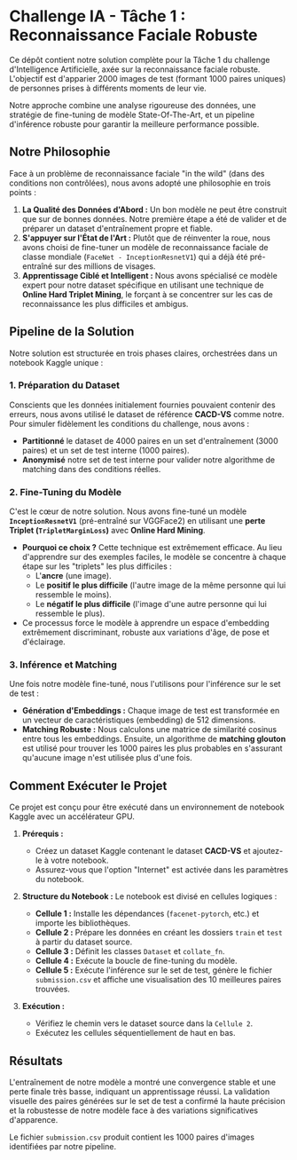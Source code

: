 # Challenge IA - Tâche 1 : Reconnaissance Faciale Robuste

Ce dépôt contient notre solution complète pour la Tâche 1 du challenge d'Intelligence Artificielle, axée sur la reconnaissance faciale robuste. L'objectif est d'apparier 2000 images de test (formant 1000 paires uniques) de personnes prises à différents moments de leur vie.

Notre approche combine une analyse rigoureuse des données, une stratégie de fine-tuning de modèle State-Of-The-Art, et un pipeline d'inférence robuste pour garantir la meilleure performance possible.

## Notre Philosophie

Face à un problème de reconnaissance faciale "in the wild" (dans des conditions non contrôlées), nous avons adopté une philosophie en trois points :
1.  **La Qualité des Données d'Abord :** Un bon modèle ne peut être construit que sur de bonnes données. Notre première étape a été de valider et de préparer un dataset d'entraînement propre et fiable.
2.  **S'appuyer sur l'État de l'Art :** Plutôt que de réinventer la roue, nous avons choisi de fine-tuner un modèle de reconnaissance faciale de classe mondiale (`FaceNet - InceptionResnetV1`) qui a déjà été pré-entraîné sur des millions de visages.
3.  **Apprentissage Ciblé et Intelligent :** Nous avons spécialisé ce modèle expert pour notre dataset spécifique en utilisant une technique de **Online Hard Triplet Mining**, le forçant à se concentrer sur les cas de reconnaissance les plus difficiles et ambigus.

## Pipeline de la Solution

Notre solution est structurée en trois phases claires, orchestrées dans un notebook Kaggle unique :

### 1. Préparation du Dataset
Conscients que les données initialement fournies pouvaient contenir des erreurs, nous avons utilisé le dataset de référence **CACD-VS** comme notre. Pour simuler fidèlement les conditions du challenge, nous avons :
-   **Partitionné** le dataset de 4000 paires en un set d'entraînement (3000 paires) et un set de test interne (1000 paires).
-   **Anonymisé** notre set de test interne pour valider notre algorithme de matching dans des conditions réelles.

### 2. Fine-Tuning du Modèle
C'est le cœur de notre solution. Nous avons fine-tuné un modèle **`InceptionResnetV1`** (pré-entraîné sur VGGFace2) en utilisant une **perte Triplet (`TripletMarginLoss`)** avec **Online Hard Mining**.
-   **Pourquoi ce choix ?** Cette technique est extrêmement efficace. Au lieu d'apprendre sur des exemples faciles, le modèle se concentre à chaque étape sur les "triplets" les plus difficiles :
    -   L'**ancre** (une image).
    -   Le **positif le plus difficile** (l'autre image de la même personne qui lui ressemble le moins).
    -   Le **négatif le plus difficile** (l'image d'une autre personne qui lui ressemble le plus).
-   Ce processus force le modèle à apprendre un espace d'embedding extrêmement discriminant, robuste aux variations d'âge, de pose et d'éclairage.

### 3. Inférence et Matching
Une fois notre modèle fine-tuné, nous l'utilisons pour l'inférence sur le set de test :
-   **Génération d'Embeddings :** Chaque image de test est transformée en un vecteur de caractéristiques (embedding) de 512 dimensions.
-   **Matching Robuste :** Nous calculons une matrice de similarité cosinus entre tous les embeddings. Ensuite, un algorithme de **matching glouton** est utilisé pour trouver les 1000 paires les plus probables en s'assurant qu'aucune image n'est utilisée plus d'une fois.

## Comment Exécuter le Projet

Ce projet est conçu pour être exécuté dans un environnement de notebook Kaggle avec un accélérateur GPU.

1.  **Prérequis :**
    -   Créez un dataset Kaggle contenant le dataset **CACD-VS** et ajoutez-le à votre notebook.
    -   Assurez-vous que l'option "Internet" est activée dans les paramètres du notebook.

2.  **Structure du Notebook :**
    Le notebook est divisé en cellules logiques :
    -   **Cellule 1 :** Installe les dépendances (`facenet-pytorch`, etc.) et importe les bibliothèques.
    -   **Cellule 2 :** Prépare les données en créant les dossiers `train` et `test` à partir du dataset source.
    -   **Cellule 3 :** Définit les classes `Dataset` et `collate_fn`.
    -   **Cellule 4 :** Exécute la boucle de fine-tuning du modèle.
    -   **Cellule 5 :** Exécute l'inférence sur le set de test, génère le fichier `submission.csv` et affiche une visualisation des 10 meilleures paires trouvées.

3.  **Exécution :**
    -   Vérifiez le chemin vers le dataset source dans la `Cellule 2`.
    -   Exécutez les cellules séquentiellement de haut en bas.

## Résultats
L'entraînement de notre modèle a montré une convergence stable et une perte finale très basse, indiquant un apprentissage réussi. La validation visuelle des paires générées sur le set de test a confirmé la haute précision et la robustesse de notre modèle face à des variations significatives d'apparence.

Le fichier `submission.csv` produit contient les 1000 paires d'images identifiées par notre pipeline.